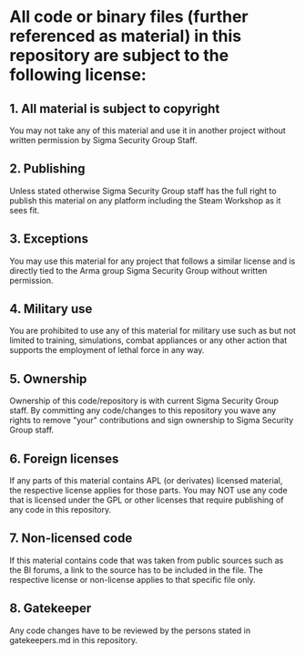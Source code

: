 # All code or binary files (further referenced as material) in this repository are subject to the following license:

## 1. All material is subject to copyright
You may not take any of this material and use it in another project without written permission by Sigma Security Group Staff.

## 2. Publishing
Unless stated otherwise Sigma Security Group staff has the full right to publish this material on any platform including the Steam Workshop as it sees fit.

## 3. Exceptions
You may use this material for any project that follows a similar license and is directly tied to the Arma group Sigma Security Group without written permission.

## 4. Military use
You are prohibited to use any of this material for military use such as but not limited to training, simulations, combat appliances or any other action that supports the employment of lethal force in any way.

## 5. Ownership
Ownership of this code/repository is with current Sigma Security Group staff. By committing any code/changes to this repository you wave any rights to remove "your" contributions and sign ownership to Sigma Security Group staff.

## 6. Foreign licenses
If any parts of this material contains APL (or derivates) licensed material, the respective license applies for those parts. You may NOT use any code that is licensed under the GPL or other licenses that require publishing of any code in this repository.

## 7. Non-licensed code
If this material contains code that was taken from public sources such as the BI forums, a link to the source has to be included in the file. The respective license or non-license applies to that specific file only.

## 8. Gatekeeper
Any code changes have to be reviewed by the persons stated in gatekeepers.md in this repository.